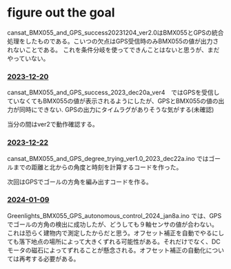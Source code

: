 # figure out the goal
cansat_BMX055_and_GPS_success20231204_ver2.0はBMX055とGPSの統合処理をしたものである。こいつの欠点はGPS受信時のみBMX055の値が出力されないことである。
これを条件分岐を使ってできんことはないと思うが、まだやっていない。

### [2023-12-20](https://github.com/miku-gotoubun/Greenlights/blob/main/Function-Test/figure%20out%20the%20goal/cansat_BMX055_and_GPS_success_2023_dec20a_ver4.ino)  
cansat_BMX055_and_GPS_success_2023_dec20a_ver4　ではGPSを受信していなくてもBMX055の値が表示されるようにしたが、GPSとBMX055の値の出力が同時にできない.
GPSの出力にタイムラグがありそうな気がする(未確認)  

当分の間はver2で動作確認する。

### [2023-12-22](https://github.com/miku-gotoubun/Greenlights/blob/main/Function-Test/figure%20out%20the%20goal/cansat_BMX055_and_GPS_degree_trying_ver1.0_2023_dec22a.ino )  
cansat_BMX055_and_GPS_degree_trying_ver1.0_2023_dec22a.ino ではゴールまでの距離と北からの角度と時刻を計算するコードを作った。

次回はGPSでゴールの方角を編み出すコードを作る。

### [2024-01-09](https://github.com/miku-gotoubun/Greenlights/blob/main/Function-Test/figure%20out%20the%20goal/Greenlights_BMX055_GPS_autonomous_control_2024_jan8a.ino)  
Greenlights_BMX055_GPS_autonomous_control_2024_jan8a.ino では、GPSでゴールの方角の検出に成功したが、どうしても９軸センサの値が合わない。
これは恐らく建物内で測定したからだと思う。オフセット補正を自動でやるにしても落下地点の場所によって大きくずれる可能性がある。それだけでなく、DCモータの磁石によってずれることが懸念される。オフセット補正の自動化については再考する必要がある。
